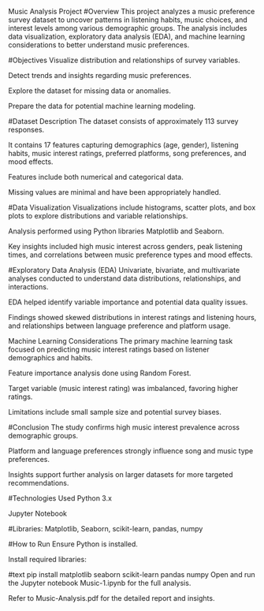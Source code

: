 Music Analysis Project
#Overview
This project analyzes a music preference survey dataset to uncover patterns in listening habits, music choices, and interest levels among various demographic groups. The analysis includes data visualization, exploratory data analysis (EDA), and machine learning considerations to better understand music preferences.

#Objectives
Visualize distribution and relationships of survey variables.

Detect trends and insights regarding music preferences.

Explore the dataset for missing data or anomalies.

Prepare the data for potential machine learning modeling.

#Dataset Description
The dataset consists of approximately 113 survey responses.

It contains 17 features capturing demographics (age, gender), listening habits, music interest ratings, preferred platforms, song preferences, and mood effects.

Features include both numerical and categorical data.

Missing values are minimal and have been appropriately handled.

#Data Visualization
Visualizations include histograms, scatter plots, and box plots to explore distributions and variable relationships.

Analysis performed using Python libraries Matplotlib and Seaborn.

Key insights included high music interest across genders, peak listening times, and correlations between music preference types and mood effects.

#Exploratory Data Analysis (EDA)
Univariate, bivariate, and multivariate analyses conducted to understand data distributions, relationships, and interactions.

EDA helped identify variable importance and potential data quality issues.

Findings showed skewed distributions in interest ratings and listening hours, and relationships between language preference and platform usage.

Machine Learning Considerations
The primary machine learning task focused on predicting music interest ratings based on listener demographics and habits.

Feature importance analysis done using Random Forest.

Target variable (music interest rating) was imbalanced, favoring higher ratings.

Limitations include small sample size and potential survey biases.

#Conclusion
The study confirms high music interest prevalence across demographic groups.

Platform and language preferences strongly influence song and music type preferences.

Insights support further analysis on larger datasets for more targeted recommendations.

#Technologies Used
Python 3.x

Jupyter Notebook

#Libraries: Matplotlib, Seaborn, scikit-learn, pandas, numpy

#How to Run
Ensure Python is installed.

Install required libraries:

#text
pip install matplotlib seaborn scikit-learn pandas numpy
Open and run the Jupyter notebook Music-1.ipynb for the full analysis.

Refer to Music-Analysis.pdf for the detailed report and insights.
